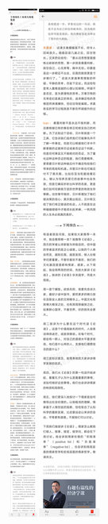 ![](../../images/2017年03月/HF0306-下周预告丨本周大局观复盘.jpg)
![](../../images/2017年03月/HF0306-下周预告丨本周大局观复盘2.jpg)
